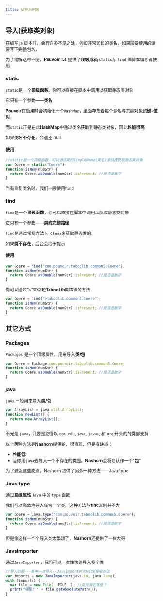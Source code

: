 ```yaml
---
title: 从导入开始
---
```

## 导入(获取类对象)

在编写 js 脚本时，会有许多不便之处，例如非常冗长的类名，如果需要使用的话要写下完整包名，

为了缓解这种不便，**Pouvoir 1.4** 提供了**顶级成员** `static`与 `find` 供脚本编写者使用

### static

`static`是一个**顶级函数**，你可以直接在脚本中调用以获取静态类对象

它只有一个参数——**类名**

**Pouvoir**在启用时会初始化一个`HashMap`，里面存放着每个类名与其类对象的**键-值对**

而`static`正是在此**HashMap**中通过类名获取到静态类对象，因此**性能很高**

如果**类名不存在**，会返还 null

#### 使用

```javascript
//static是一个顶级函数，可以通过类的SimpleName(类名)来快速获取静态类对象
var Coere = static("Coere");
function isNum(numStr) {
  return Coere.asDouble(numStr).isPresent; //是否是数字
}
```

当有重复类名时，我们一般使用`find`

### find

`find`是一个**顶级函数**，你可以直接在脚本中调用以获取静态类对象

它只有一个参数——**类的完整路径**

`find`是通过常规方法`forClass`来获取静态类的.

如果**类不存在**，后台会给予提示

#### 使用

```javascript
var Coere = find("com.pouvoir.taboolib.common5.Coere");
function isNum(numStr) {
  return Coere.asDouble(numStr).isPresent; //是否是数字
}
```

你可以通过"`>`"来缩短**TabooLib**类路径的方法

```javascript
var Coere = find(">taboolib.common5.Coere");
function isNum(numStr) {
  return Coere.asDouble(numStr).isPresent; //是否是数字
}
```

## 其它方式

### Packages

`Packages` 是一个顶级属性，用来导入**类/包**

```javascript
var Coere = Package.com.pouvoir.taboolib.common5.Coere;
function isNum(numStr) {
  return Coere.asDouble(numStr).isPresent; //是否是数字
}
```

### java

`java` 一般用来导入**类/包**

```javascript
var ArrayList = java.util.ArrayList;
function newList() {
  return new ArrayList();
}
```

不光是 `java`，只要是路径以 `com`, `edu`, `java`, `javax`, 和 `org` 开头的的类都支持

以上两种方法是**Nashorn**提供的，很直观，但是有缺点：

- **性能低**
- 当你用`java`去导入一个不存在的类是，**Nashorn**会将它认作一个"**包**"

为了避免这些缺点，Nashorn 提供了另外一种方法——Java.type

### Java.type

通过**顶级属性** `Java` 中的 `type` 函数

我们可以高效地导入任何一个类，这种方法与**find**区别并不大

```javascript
var Coere = Java.type("com.pouvoir.taboolib.common5.Coere");
function isNum(numStr) {
  return Coere.asDouble(numStr).isPresent; //是否是数字
}
```

但是像这样一个个导入类太繁琐了，**Nashorn**还提供了一位大哥

### JavaImporter

通过`JavaImporter`，我们可以一次性快速导入多个类

```javascript
//导入范围---集中一次导入--JavaImporter和with使用方法
var imports = new JavaImporter(java.io, java.lang);
with (imports) {
  var file = new File(__FILE__); //查找我在哪里？
  print("哪里: " + file.getAbsolutePath());
}
```
